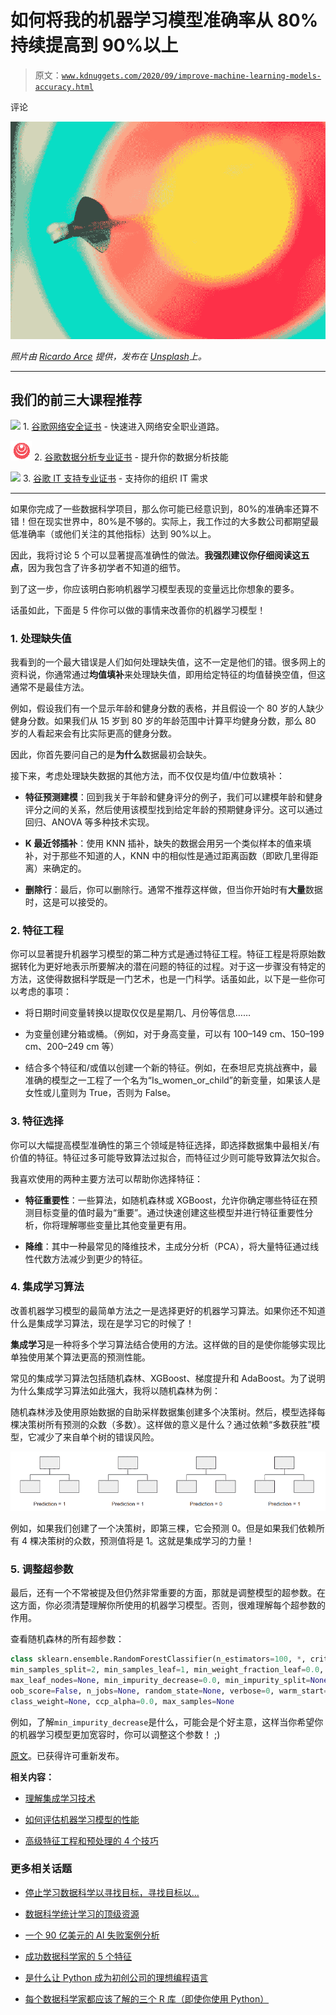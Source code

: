 # 如何将我的机器学习模型准确率从 80%持续提高到 90%以上

> 原文：[`www.kdnuggets.com/2020/09/improve-machine-learning-models-accuracy.html`](https://www.kdnuggets.com/2020/09/improve-machine-learning-models-accuracy.html)

评论

![](img/13a446e223542c95af0d8db39d2b365b.png)

*照片由 [Ricardo Arce](https://unsplash.com/@jrarce?utm_source=unsplash&utm_medium=referral&utm_content=creditCopyText) 提供，发布在 [Unsplash](https://unsplash.com/s/photos/target?utm_source=unsplash&utm_medium=referral&utm_content=creditCopyText)上。*

* * *

## 我们的前三大课程推荐

![](img/0244c01ba9267c002ef39d4907e0b8fb.png) 1\. [谷歌网络安全证书](https://www.kdnuggets.com/google-cybersecurity) - 快速进入网络安全职业道路。

![](img/e225c49c3c91745821c8c0368bf04711.png) 2\. [谷歌数据分析专业证书](https://www.kdnuggets.com/google-data-analytics) - 提升你的数据分析技能

![](img/0244c01ba9267c002ef39d4907e0b8fb.png) 3\. [谷歌 IT 支持专业证书](https://www.kdnuggets.com/google-itsupport) - 支持你的组织 IT 需求

* * *

如果你完成了一些数据科学项目，那么你可能已经意识到，80%的准确率还算不错！但在现实世界中，80%是不够的。实际上，我工作过的大多数公司都期望最低准确率（或他们关注的其他指标）达到 90%以上。

因此，我将讨论 5 个可以显著提高准确性的做法。**我强烈建议你仔细阅读这五点**，因为我包含了许多初学者不知道的细节。

到了这一步，你应该明白影响机器学习模型表现的变量远比你想象的要多。

话虽如此，下面是 5 件你可以做的事情来改善你的机器学习模型！

### 1\. 处理缺失值

我看到的一个最大错误是人们如何处理缺失值，这不一定是他们的错。很多网上的资料说，你通常通过**均值填补**来处理缺失值，即用给定特征的均值替换空值，但这通常不是最佳方法。

例如，假设我们有一个显示年龄和健身分数的表格，并且假设一个 80 岁的人缺少健身分数。如果我们从 15 岁到 80 岁的年龄范围中计算平均健身分数，那么 80 岁的人看起来会有比实际更高的健身分数。

因此，你首先要问自己的是**为什么**数据最初会缺失。

接下来，考虑处理缺失数据的其他方法，而不仅仅是均值/中位数填补：

+   **特征预测建模**：回到我关于年龄和健身评分的例子，我们可以建模年龄和健身评分之间的关系，然后使用该模型找到给定年龄的预期健身评分。这可以通过回归、ANOVA 等多种技术实现。

+   **K 最近邻插补**：使用 KNN 插补，缺失的数据会用另一个类似样本的值来填补，对于那些不知道的人，KNN 中的相似性是通过距离函数（即欧几里得距离）来确定的。

+   **删除行**：最后，你可以删除行。通常不推荐这样做，但当你开始时有**大量**数据时，这是可以接受的。

### 2\. 特征工程

你可以显著提升机器学习模型的第二种方式是通过特征工程。特征工程是将原始数据转化为更好地表示所要解决的潜在问题的特征的过程。对于这一步骤没有特定的方法，这使得数据科学既是一门艺术，也是一门科学。话虽如此，以下是一些你可以考虑的事项：

+   将日期时间变量转换以提取仅仅是星期几、月份等信息……

+   为变量创建分箱或桶。（例如，对于身高变量，可以有 100–149 cm、150–199 cm、200–249 cm 等）

+   结合多个特征和/或值以创建一个新的特征。例如，在泰坦尼克挑战赛中，最准确的模型之一工程了一个名为“Is_women_or_child”的新变量，如果该人是女性或儿童则为 True，否则为 False。

### 3\. 特征选择

你可以大幅提高模型准确性的第三个领域是特征选择，即选择数据集中最相关/有价值的特征。特征过多可能导致算法过拟合，而特征过少则可能导致算法欠拟合。

我喜欢使用的两种主要方法可以帮助你选择特征：

+   **特征重要性**：一些算法，如随机森林或 XGBoost，允许你确定哪些特征在预测目标变量的值时最为“重要”。通过快速创建这些模型并进行特征重要性分析，你将理解哪些变量比其他变量更有用。

+   **降维**：其中一种最常见的降维技术，主成分分析（PCA），将大量特征通过线性代数方法减少到更少的特征。

### 4\. 集成学习算法

改善机器学习模型的最简单方法之一是选择更好的机器学习算法。如果你还不知道什么是集成学习算法，现在是学习它的时候了！

**集成学习**是一种将多个学习算法结合使用的方法。这样做的目的是使你能够实现比单独使用某个算法更高的预测性能。

常见的集成学习算法包括随机森林、XGBoost、梯度提升和 AdaBoost。为了说明为什么集成学习算法如此强大，我将以随机森林为例：

随机森林涉及使用原始数据的自助采样数据集创建多个决策树。然后，模型选择每棵决策树所有预测的众数（多数）。这样做的意义是什么？通过依赖“多数获胜”模型，它减少了来自单个树的错误风险。

![](img/46ab45c9b19ee0edd64b4766bba258a5.png)

例如，如果我们创建了一个决策树，即第三棵，它会预测 0。但是如果我们依赖所有 4 棵决策树的众数，预测值将是 1。这就是集成学习的力量！

### 5\. 调整超参数

最后，还有一个不常被提及但仍然非常重要的方面，那就是调整模型的超参数。在这方面，你必须清楚理解你所使用的机器学习模型。否则，很难理解每个超参数的作用。

查看随机森林的所有超参数：

```py
class sklearn.ensemble.RandomForestClassifier(n_estimators=100, *, criterion='gini', max_depth=None, 
min_samples_split=2, min_samples_leaf=1, min_weight_fraction_leaf=0.0, max_features='auto', 
max_leaf_nodes=None, min_impurity_decrease=0.0, min_impurity_split=None, bootstrap=True, 
oob_score=False, n_jobs=None, random_state=None, verbose=0, warm_start=False, 
class_weight=None, ccp_alpha=0.0, max_samples=None

```

例如，了解`min_impurity_decrease`是什么，可能会是个好主意，这样当你希望你的机器学习模型更加宽容时，你可以调整这个参数！ ;)

[原文](https://towardsdatascience.com/how-i-consistently-improve-my-machine-learning-models-from-80-to-over-90-accuracy-6097063e1c9a)。已获得许可重新发布。

**相关内容：**

+   [理解集成学习技术](https://www.kdnuggets.com/2020/03/making-sense-ensemble-learning-techniques.html)

+   [如何评估机器学习模型的性能](https://www.kdnuggets.com/2020/09/performance-machine-learning-model.html)

+   [高级特征工程和预处理的 4 个技巧](https://www.kdnuggets.com/2019/08/4-tips-advanced-feature-engineering-preprocessing.html)

### 更多相关话题

+   [停止学习数据科学以寻找目标，寻找目标以…](https://www.kdnuggets.com/2021/12/stop-learning-data-science-find-purpose.html)

+   [数据科学统计学习的顶级资源](https://www.kdnuggets.com/2021/12/springboard-top-resources-learn-data-science-statistics.html)

+   [一个 90 亿美元的 AI 失败案例分析](https://www.kdnuggets.com/2021/12/9b-ai-failure-examined.html)

+   [成功数据科学家的 5 个特征](https://www.kdnuggets.com/2021/12/5-characteristics-successful-data-scientist.html)

+   [是什么让 Python 成为初创公司的理想编程语言](https://www.kdnuggets.com/2021/12/makes-python-ideal-programming-language-startups.html)

+   [每个数据科学家都应该了解的三个 R 库（即使你使用 Python）](https://www.kdnuggets.com/2021/12/three-r-libraries-every-data-scientist-know-even-python.html)
